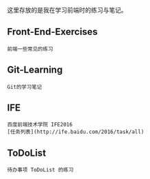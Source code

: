 这里存放的是我在学习前端时的练习与笔记。

## Front-End-Exercises
    前端一些常见的练习

## Git-Learning
    Git的学习笔记

## IFE
    百度前端技术学院 IFE2016
    [任务列表](http://ife.baidu.com/2016/task/all)

## ToDoList
    待办事项 ToDoList 的练习
